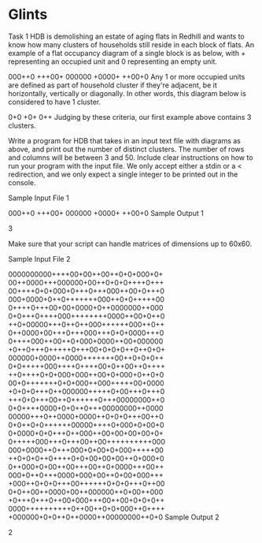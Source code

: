 # Glints

Task 1
HDB is demolishing an estate of aging flats in Redhill and wants to know how many clusters of households still reside in each block of flats. An example of a flat occupancy diagram of a single block is as below, with + representing an occupied unit and 0 representing an empty unit.

000++0
+++00+
000000
+0000+
++00+0
Any 1 or more occupied units are defined as part of household cluster if they're adjacent, be it horizontally, vertically or diagonally. In other words, this diagram below is considered to have 1 cluster.

0+0
+0+
0++
Judging by these criteria, our first example above contains 3 clusters.

Write a program for HDB that takes in an input text file with diagrams as above, and print out the number of distinct clusters. The number of rows and columns will be between 3 and 50. Include clear instructions on how to run your program with the input file. We only accept either a stdin or a < redirection, and we only expect a single integer to be printed out in the console.

Sample Input File 1

000++0
+++00+
000000
+0000+
++00+0
Sample Output 1

3

Make sure that your script can handle matrices of dimensions up to 60x60.

Sample Input File 2

0000000000++++00+00++00++0+0+000+0+
00++0000+++000000+00++0+0+0++++0+++
00++++0+0+000+0+++0+++000++00+0+++0
000+0000+0++0+++++++000++0+0+++++00
0++++0+++00+00+0000+0++0000000++000
0+0+++0++++000++++++++0000++00+0++0
++0+00000+++0++0++000++++++000++0++
0++0000+00+++0+++000+++0+0+0000+++0
0++++000++00++0+000+0000++00+000000
+0++0+++0+++++0+++00+0+0+0++0++0+0+
000000+0000++0000+++++++00++0+0+0++
0+0+++++000++++0++++00+0++00++0++++
++0++++0+0+000+000++00+0+000+0++0+0
00+0+++++++0+0+000++000+++++00+0000
+0+0+0+++0++000000+++++0+00+++0+++0
+++0+0+++00++0++++++0+++00000000++0
0+0++++0000+0+0++0+++00000000++0000
00000+++0++0000+0000++0+0+0+++00++0
0+0++0+0++++++00000++++0+000+0+00+0
0+0000+0+0+++0++000++00+00+00+00+0+
0+++++000+++0+++00++00++++++++++000
000+0000++0+++000+0+00+0+000+++++00
++0+0+0++0++++0+0+00+00+00++0+000+0
0++000+0+00++00+++00++0+0000+++00++
000+0++0+++0000+000+00++0+00+000+++
+000++0+0+0+++00++++++0+0+0+++0++00
0+0++00++0000+00++000000++0+00++000
+0+++0+++0++00+000+++00++00+0+0+0++
0000++++++++++0++00++0+0+000++0++++
+000000+0+0++0++0000++00000000++0+0
Sample Output 2

2
